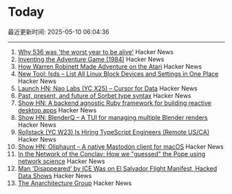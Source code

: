 # Today

最近更新时间: 2025-05-10 06:04:36

--- 
1. [Why 536 was 'the worst year to be alive'](https://www.science.org/content/article/why-536-was-worst-year-be-alive) Hacker News
2. [Inventing the Adventure Game (1984)](http://www.warrenrobinett.com/inventing_adventure/) Hacker News
3. [How Warren Robinett Made Adventure on the Atari](http://www.warrenrobinett.com/inventing_adventure/) Hacker News
4. [New Tool: lsds – List All Linux Block Devices and Settings in One Place](https://tanelpoder.com/posts/lsds-list-linux-block-devices-and-their-config/) Hacker News
5. [Launch HN: Nao Labs (YC X25) – Cursor for Data](https://news.ycombinator.com/item?id=43938607) Hacker News
6. [Past, present, and future of Sorbet type syntax](https://blog.jez.io/history-of-sorbet-syntax/) Hacker News
7. [Show HN: A backend agnostic Ruby framework for building reactive desktop apps](https://codeberg.org/skinnyjames/hokusai) Hacker News
8. [Show HN: BlenderQ – A TUI for managing multiple Blender renders](https://github.com/KyleTryon/BlenderQ) Hacker News
9. [Rollstack (YC W23) Is Hiring TypeScript Engineers (Remote US/CA)](https://www.ycombinator.com/companies/rollstack-2/jobs/QPqpb1n-software-engineer-typescript-us-canada) Hacker News
10. [Show HN: Oliphaunt – A native Mastodon client for macOS](https://testflight.apple.com/join/Epq1P3Cw) Hacker News
11. [In the Network of the Conclav: How we "guessed" the Pope using network science](https://www.unibocconi.it/en/news/network-conclave) Hacker News
12. [Man 'Disappeared' by ICE Was on El Salvador Flight Manifest, Hacked Data Shows](https://www.404media.co/man-disappeared-by-ice-was-on-el-salvador-flight-manifest-hacked-data-shows/) Hacker News
13. [The Anarchitecture Group](https://www.spatialagency.net/database/the.anarchitecture.group) Hacker News
